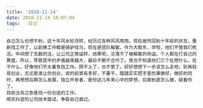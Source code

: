 ```yaml
---
title: '2018-11-14'
date: 2018-11-14 16:07:04
tags:	日记
---
```



	自己怎么也想不到，这十年风水轮流转，经历过各种风风雨雨，现在居然回到十年前的状态，重新找工作了，以前换工作都是骑驴找马，现在是团队解散，作为大股东，学校，他们不管我们死活。中间想了无数的法，让公司正常运转，结果呢，沦落不了被解散的命运。个人都在打自己的算盘，所以，导致其中的矛盾越来越大，最后干脆不合作了。我也不知道他们三个在想什么，在干什么，好像他们不太着急找工作。顾不上了，也不管了。好好想想下一步该怎么走吧，别再轻易创业，无论是谁让你创业，说的前景有多好，不要干，踏踏实实把手里的事做好，做好的同时，再想想后期怎么发展，独立开发者，是你这几年来心中的梦想，后面到底怎么做，就看你了。
	目前当务之急是找一份合适的工作。
	明天抖音的公司技术面试，争取自己面过。
